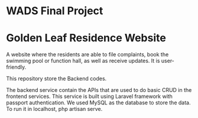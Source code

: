 # WADS Final Project
# Golden Leaf Residence Website

A website where the residents are able to file complaints, book the swimming pool or function hall, as well as receive updates. It is user-friendly.

This repository store the Backend codes.

The backend service contain the APIs that are used to do basic CRUD in the frontend services. This service is built using Laravel framework with passport authentication. We used MySQL as the database to store the data. To run it in localhost, php artisan serve.
